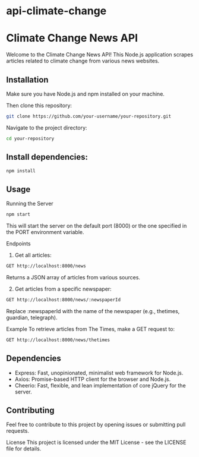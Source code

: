 # api-climate-change

# Climate Change News API

Welcome to the Climate Change News API! This Node.js application scrapes articles related to climate change from various news websites.

## Installation

Make sure you have Node.js and npm installed on your machine.

Then clone this repository:

   ```bash
git clone https://github.com/your-username/your-repository.git
   ```
   

Navigate to the project directory:

   ```bash
  cd your-repository
   ```

## Install dependencies:

```bash
npm install
```

## Usage

Running the Server

```bash
npm start
```

This will start the server on the default port (8000) or the one specified in the PORT environment variable.

Endpoints

1. Get all articles:

```bash
GET http://localhost:8000/news
```

Returns a JSON array of articles from various sources.

2. Get articles from a specific newspaper:
   
```bash
GET http://localhost:8000/news/:newspaperId
```

Replace :newspaperId with the name of the newspaper (e.g., thetimes, guardian, telegraph).

Example
To retrieve articles from The Times, make a GET request to:

```bash
GET http://localhost:8000/news/thetimes
```

## Dependencies

- Express: Fast, unopinionated, minimalist web framework for Node.js.
- Axios: Promise-based HTTP client for the browser and Node.js.
- Cheerio: Fast, flexible, and lean implementation of core jQuery for the server.

## Contributing

Feel free to contribute to this project by opening issues or submitting pull requests.

License
This project is licensed under the MIT License - see the LICENSE file for details.

